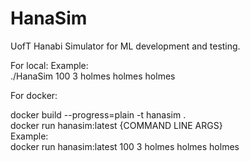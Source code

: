 # HanaSim
UofT Hanabi Simulator for ML development and testing.

For local:
Example: <br />
    ./HanaSim  100 3 holmes holmes holmes


For docker:

docker build --progress=plain -t hanasim . <br />
docker run hanasim:latest {COMMAND LINE ARGS} <br />
Example: <br />
    docker run hanasim:latest 100 3 holmes holmes holmes

